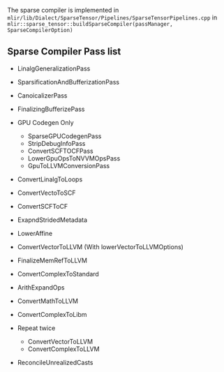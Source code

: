 The sparse compiler is implemented in `mlir/lib/Dialect/SparseTensor/Pipelines/SparseTensorPipelines.cpp`
in `mlir::sparse_tensor::buildSparseCompiler(passManager, SparseCompilerOption)`

## Sparse Compiler Pass list

* LinalgGeneralizationPass
* SparsificationAndBufferizationPass
* CanoicalizerPass
* FinalizingBufferizePass
* GPU Codegen Only

    * SparseGPUCodegenPass
    * StripDebugInfoPass
    * ConvertSCFTOCFPass
    * LowerGpuOpsToNVVMOpsPass
    * GpuToLLVMConversionPass

* ConvertLinalgToLoops
* ConvertVectoToSCF
* ConvertSCFToCF
* ExapndStridedMetadata
* LowerAffine
* ConvertVectorToLLVM (With lowerVectorToLLVMOptions)
* FinalizeMemRefToLLVM
* ConvertComplexToStandard
* ArithExpandOps
* ConvertMathToLLVM
* ConvertComplexToLibm

* Repeat twice

    * ConvertVectorToLLVM
    * ConvertComplexToLLVM

* ReconcileUnrealizedCasts
